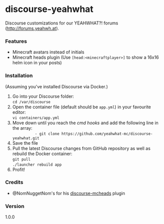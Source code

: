 discourse-yeahwhat
=========================

Discourse customizations for our YEAHWHAT?! forums (http://forums.yeahwh.at). 

### Features

* Minecraft avatars instead of initials
* Minecraft heads plugin (Use `[head:<minecraftplayer>]` to show a 16x16 helm icon in your posts)

### Installation

(Assuming you've installed Discourse via Docker.)

1. Go into your Discourse folder:  
  `cd /var/discourse`
1. Open the container file (default should be `app.yml`) in your favourite editor:  
  `vi containers/app.yml`
1. Move down until you reach the _cmd hooks_ and add the following line in the array:  
  `          - git clone https://github.com/yeahwhat-mc/discourse-yeahwhat.git`
1. Save the file
1. Pull the latest Discourse changes from GitHub repository as well as rebuild the Docker container:  
  `git pull`  
  `./launcher rebuild app`
1. Profit!

### Credits

* @NomNuggetNom's for his [discourse-mcheads](https://github.com/NomNuggetNom/discourse-mcheads) plugin

### Version

1.0.0
